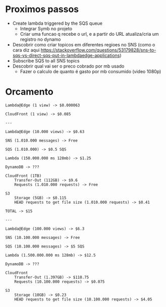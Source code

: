 # Proximos passos

- Create lambda triggered by the SQS queue
  - Integrar Symb no projeto
  - Criar uma funcao q recebe o url, e a partir do URL atualiza/cria um registro no dynamo
- Descobrir como criar topicos em diferentes regioes no SNS (como o cara diz aqui https://stackoverflow.com/questions/53179828/sns-to-sqs-vs-direct-sqs-put-in-lambdaedge-applications)
- Subscribe SQS to all SNS topics
- Descobrir qual vai ser o preco cobrado por mb usado
  - Fazer o calculo de quanto é gasto por mb consumido (video 1080p)

# Orcamento

```
Lambda@Edge (1 view) -> $0.000063

CloudFront (1 view) -> $0.085

---

Lambda@Edge (10.000 views) -> $0.63

SNS (1.010.000 messages) -> Free

SQS (1.010.000) -> $0.5 SQS

Lambda (150.000.000 ms 128mb) -> $1.25

DynamoDB -> ???

CloudFront (1TB)
	Transfer-Out (112GB) -> $9.6
	Requests (1.010.000 requests) -> Free

S3
	Storage (5GB) -> $0.115
	HEAD requests to get file size (1.010.000 requests) -> $0.41

TOTAL -> $15

---

Lambda@Edge (100.000 views) -> $6.3

SNS (10.100.000 messages) -> Free

SQS (10.100.000 messages) -> $5 SQS

Lambda (1.500.000.000 ms 128mb) -> $12.5

DynamoDB -> ???

CloudFront
	Transfer-Out (1.397GB) -> $118.75
	Requests (10.100.000 requests) -> $0.075

S3
	Storage (10GB) -> $0.23
	HEAD requests to get file size (10.100.000 requests) -> $4.05
```
